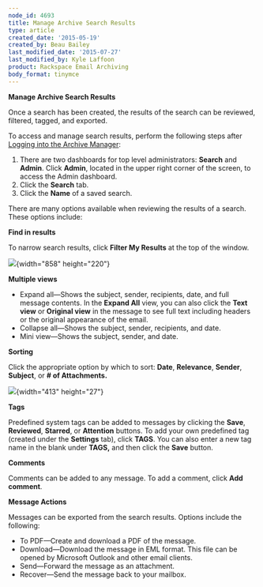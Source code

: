 ```yaml
---
node_id: 4693
title: Manage Archive Search Results
type: article
created_date: '2015-05-19'
created_by: Beau Bailey
last_modified_date: '2015-07-27'
last_modified_by: Kyle Laffoon
product: Rackspace Email Archiving
body_format: tinymce
---
```


**Manage Archive Search Results**

Once a search has been created, the results of the search can be
reviewed, filtered, tagged, and exported.

To access and manage search results, perform the following steps after
[Logging into the Archive
Manager](Logging%20into%20the%20Archive%20Manager.docx):

1.  There are two dashboards for top level administrators: **Search**
    and **Admin**. Click **Admin**, located in the upper right corner of
    the screen, to access the Admin dashboard.
2.  Click the **Search** tab.
3.  Click the **Name** of a saved search.

There are many options available when reviewing the results of a search.
These options include:

**Find in results**

To narrow search results, click **Filter My Results** at the top of the
window.

![](https://8026b2e3760e2433679c-fffceaebb8c6ee053c935e8915a3fbe7.ssl.cf2.rackcdn.com/field/image/Manage%20Archive%20Search%20Results%201.png){width="858"
height="220"}

**Multiple views**

-   Expand all&mdash;Shows the subject, sender, recipients, date, and full
    message contents. In the **Expand All** view, you can also click the
    **Text view** or **Original view** in the message to see full text
    including headers or the original appearance of the email.
-   Collapse all&mdash;Shows the subject, sender, recipients, and date.
-   Mini view&mdash;Shows the subject, sender, and date.

**Sorting**

Click the appropriate option by which to sort: **Date**, **Relevance**,
**Sender**, **Subject**, or **\# of Attachments.**

![](https://8026b2e3760e2433679c-fffceaebb8c6ee053c935e8915a3fbe7.ssl.cf2.rackcdn.com/field/image/Manage%20Archive%20Search%20Results%202.png){width="413"
height="27"}

**Tags**

Predefined system tags can be added to messages by clicking the
**Save**, **Reviewed**, **Starred**, or **Attention** buttons. To add
your own predefined tag (created under the **Settings** tab), click
**TAGS**. You can also enter a new tag name in the blank under **TAGS,**
and then click the **Save** button.

**Comments**

Comments can be added to any message. To add a comment, click **Add
comment**.

**Message Actions**

Messages can be exported from the search results. Options include the
following:

-   To PDF&mdash;Create and download a PDF of the message.
-   Download&mdash;Download the message in EML format. This file can be opened
    by Microsoft Outlook and other email clients.
-   Send&mdash;Forward the message as an attachment.
-   Recover&mdash;Send the message back to your mailbox.


